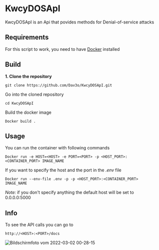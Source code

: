 # KwcyDOSApI

KwcyDOSApI is an Api that povides methods for Denial-of-service attacks

## Requirements
For this script to work, you need to have [Docker](https://www.docker.com/products/docker-desktop) installed

## Build
**1. Clone the repository**
```
git clone https://github.com/Dav3o/KwcyDOSApI.git
```
Go into the cloned repository
```
cd KwcyDOSApI
```
Build the docker image
```
Docker build .
```
## Usage

You can run the container with following commands
```
Docker run -e HOST=<HOST> -e PORT=<PORT> -p <HOST_PORT>:<CONTAINER_PORT> IMAGE_NAME
```
If you want to specify the host and the port in the *.env* file
```
Docker run --env-file .env -p -p <HOST_PORT>:<CONTAINER_PORT> IMAGE_NAME
```
*Note:* if you don't specify anything the default host will be set to 0.0.0.0:5000

## Info

To see the API calls you can go to
```
http://<HOST>:<PORT>/docs
```
![Bildschirmfoto vom 2022-03-02 00-28-15](https://user-images.githubusercontent.com/61215846/156266224-636846b0-6976-4503-87db-c87cd01b46df.png)
